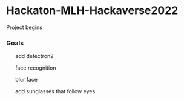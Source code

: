# Hackaton-MLH-Hackaverse2022

<p> Project begins </p>

<h3> Goals </h3>
<ul> add detectron2 </ul>
<ul> face recognition </ul>
<ul> blur face </ul>
<ul> add sunglasses that follow eyes </ul>
